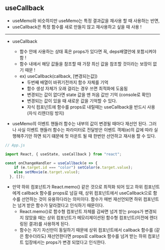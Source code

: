 ## useCallback

- useMemo와 비슷하지만 useMemo는 특정 결과값을 재사용 할 때 사용하는 반면,
- useCallback은 특정 함수를 새로 만들지 않고 재사용하고 싶을 때 사용 !

---

- useCallback

  - 함수 안에 사용하는 상태 혹은 props가 있다면 꼭, deps배열안에 포함시켜야 함 !
  - 함수 내에서 해당 값들을 참조할 때 가장 최신 값을 참조할 것이라는 보장이 없기 때문 !
  - ex) useCallback(callback, [변경되는값])
    - 두번째 배열이 바뀌기전까지 함수 자체를 기억
    - 함수 생성 자체가 오래 걸리는 경우 쓰면 최적화에 도움됨
    - 변경되는 값이 없다면 state 값을 맨 처음 값만 기억 (console로 확인)
    - 변경되는 값이 있을 때 새로운 값을 기억할 수 있다.
    - 자식 컴포넌트에 함수를 props로 내릴때는 useCallback을 반드시 사용 (자식 리렌더링 방지)

- useMemo의 이벤트 핸들러 함수는 내부의 값이 변경될 때마다 재선언 된다.
  그러나 사실 이벤트 핸들러 함수는 파라미터로 전달받은 이벤트 객체(e)의 값에 따라 실행해주기만 하면 되기 떄문에 첫 마운트 될 때 한번만 선언하고 재사용 할 수 있다.

```Javascript
// App.js

import React, { useState, useCallback } from "react";

const onChangeHandler = useCallback(e => {
    if (e.target.id === "color") setColor(e.target.value);
    else setMovie(e.target.value);
  }, []);

```

- 만약 하위 컴포넌트가 React.memo() 같은 것으로 최적화 되어 있고 하위 컴포넌트에게 callback 함수를 props로 넘길 때,
  상위 컴포넌트에서 useCallback으로 함수를 선언하는 것이 유용하다라는 의미이다. 함수가 매번 재선언되면 하위 컴포넌트는 넘겨 받은 함수가 달라졌다고 인식하기 때문이다.
  - React.memo()로 함수형 컴포넌트 자체를 감싸면 넘겨 받는 props가 변경되지 않았을 때는 상위 컴포넌트가 메모리제이션된 함수형 컴포넌트(이전에 렌더링된 결과)를 사용하게 된다.
  - 함수는 자기 자신만이 동일하기 때문에 상위 컴포넌트에서 callback 함수를 (같은 함수더라도) 재선언한다면
    props로 callback 함수를 넘겨 받는 하위 컴포넌트 입장에서는 props가 변경 되었다고 인식한다.
